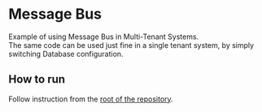 # Message Bus

Example of using Message Bus in Multi-Tenant Systems.  
The same code can be used just fine in a single tenant system, by simply switching Database configuration.

## How to run
Follow instruction from the [root of the repository](https://github.com/ecotoneframework/quickstart-examples).  